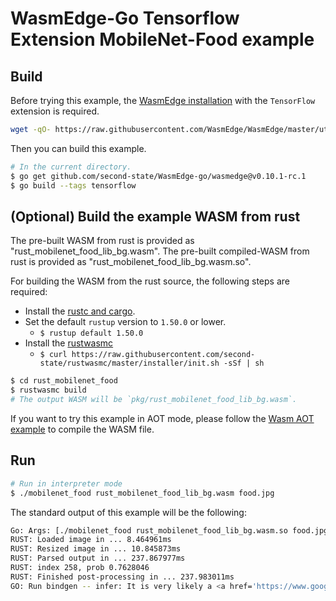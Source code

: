 # WasmEdge-Go Tensorflow Extension MobileNet-Food example

## Build

Before trying this example, the [WasmEdge installation](https://wasmedge.org/book/en/start/install.html) with the `TensorFlow` extension is required.

```bash
wget -qO- https://raw.githubusercontent.com/WasmEdge/WasmEdge/master/utils/install.sh | bash -s -- -e tf -v 0.10.1-rc.1
```

Then you can build this example.

```bash
# In the current directory.
$ go get github.com/second-state/WasmEdge-go/wasmedge@v0.10.1-rc.1
$ go build --tags tensorflow
```

## (Optional) Build the example WASM from rust

The pre-built WASM from rust is provided as "rust_mobilenet_food_lib_bg.wasm".
The pre-built compiled-WASM from rust is provided as "rust_mobilenet_food_lib_bg.wasm.so".

For building the WASM from the rust source, the following steps are required:

* Install the [rustc and cargo](https://www.rust-lang.org/tools/install).
* Set the default `rustup` version to `1.50.0` or lower.
  * `$ rustup default 1.50.0`
* Install the [rustwasmc](https://github.com/second-state/rustwasmc)
  * `$ curl https://raw.githubusercontent.com/second-state/rustwasmc/master/installer/init.sh -sSf | sh`

```bash
$ cd rust_mobilenet_food
$ rustwasmc build
# The output WASM will be `pkg/rust_mobilenet_food_lib_bg.wasm`.
```

If you want to try this example in AOT mode, please follow the [Wasm AOT example](https://github.com/second-state/WasmEdge-go-examples/tree/master/go_WasmAOT) to compile the WASM file.

## Run

```bash
# Run in interpreter mode
$ ./mobilenet_food rust_mobilenet_food_lib_bg.wasm food.jpg
```

The standard output of this example will be the following:

```bash
Go: Args: [./mobilenet_food rust_mobilenet_food_lib_bg.wasm.so food.jpg]
RUST: Loaded image in ... 8.464961ms
RUST: Resized image in ... 10.845873ms
RUST: Parsed output in ... 237.867977ms
RUST: index 258, prob 0.7628046
RUST: Finished post-processing in ... 237.983011ms
GO: Run bindgen -- infer: It is very likely a <a href='https://www.google.com/search?q=Hot dog'>Hot dog</a> in the picture
```
